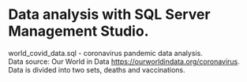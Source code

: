 # Data analysis with SQL Server Management Studio.

world_covid_data.sql - coronavirus pandemic data analysis.  
Data source: Our World in Data https://ourworldindata.org/coronavirus.  
Data is divided into two sets, deaths and vaccinations.

